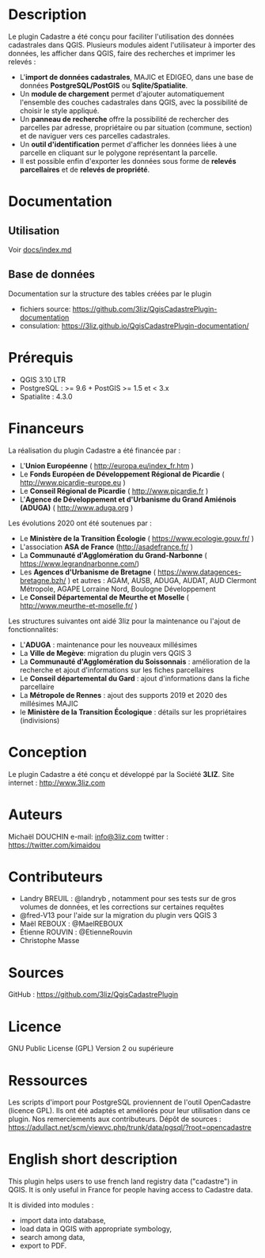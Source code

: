 Description
===========

Le plugin Cadastre a été conçu pour faciliter l'utilisation des données cadastrales dans QGIS. Plusieurs modules aident l'utilisateur à importer des données, les afficher dans QGIS, faire des recherches et imprimer les relevés :

* L'**import de données cadastrales**, MAJIC et EDIGEO, dans une base de données **PostgreSQL/PostGIS** ou **Sqlite/Spatialite**.
* Un **module de chargement** permet d'ajouter automatiquement l'ensemble des couches cadastrales dans QGIS, avec la possibilité de choisir le style appliqué.
* Un **panneau de recherche** offre la possibilité de rechercher des parcelles par adresse, propriétaire ou par situation (commune, section) et de naviguer vers ces parcelles cadastrales.
* Un **outil d'identification** permet d'afficher les données liées à une parcelle en cliquant sur le polygone représentant la parcelle.
* Il est possible enfin d'exporter les données sous forme de **relevés parcellaires** et de **relevés de propriété**.


Documentation
==============

Utilisation
------------

Voir [docs/index.md](docs/index.md)

Base de données
----------------

Documentation sur la structure des tables créées par le plugin

* fichiers source: https://github.com/3liz/QgisCadastrePlugin-documentation
* consulation: https://3liz.github.io/QgisCadastrePlugin-documentation/


Prérequis
=========

* QGIS 3.10 LTR
* PostgreSQL : >= 9.6 + PostGIS >= 1.5 et < 3.x
* Spatialite : 4.3.0


Financeurs
==========

La réalisation du plugin Cadastre a été financée par :

* L'**Union Européenne** ( http://europa.eu/index_fr.htm )
* Le **Fonds Européen de Développement Régional de Picardie** ( http://www.picardie-europe.eu )
* Le **Conseil Régional de Picardie** ( http://www.picardie.fr )
* L'**Agence de Développement et d'Urbanisme du Grand Amiénois (ADUGA)** ( http://www.aduga.org )

Les évolutions 2020 ont été soutenues par :

* Le **Ministère de la Transition Écologie** ( https://www.ecologie.gouv.fr/ )
* L'association **ASA de France** (http://asadefrance.fr/ )
* La **Communauté d'Agglomération du Grand-Narbonne** ( https://www.legrandnarbonne.com/)
* Les **Agences d'Urbanisme de Bretagne** ( https://www.datagences-bretagne.bzh/ ) et autres : AGAM, AUSB, ADUGA, AUDAT, AUD Clermont Métropole, AGAPE Lorraine Nord, Boulogne Développement
* Le **Conseil Départemental de Meurthe et Moselle** ( http://www.meurthe-et-moselle.fr/ )

Les structures suivantes ont aidé 3liz pour la maintenance ou l'ajout de fonctionnalités:

- L'**ADUGA** : maintenance pour les nouveaux millésimes
- La **Ville de Megève**: migration du plugin vers QGIS 3
- La **Communauté d'Agglomération du Soissonnais** : amélioration de la recherche et ajout d'informations sur les fiches parcellaires
- Le **Conseil départemental du Gard** : ajout d'informations dans la fiche parcellaire
- La **Métropole de Rennes** : ajout des supports 2019 et 2020 des millésimes MAJIC
- le **Ministère de la Transition Écologique** : détails sur les propriétaires (indivisions)

Conception
==========

Le plugin Cadastre a été conçu et développé par la Société **3LIZ**.
Site internet : http://www.3liz.com

Auteurs
=======

Michaël DOUCHIN
e-mail: info@3liz.com
twitter : https://twitter.com/kimaidou

Contributeurs
=============

* Landry BREUIL : @landryb , notamment pour ses tests sur de gros volumes de données, et les corrections sur certaines requêtes
* @fred-V13 pour l'aide sur la migration du plugin vers QGIS 3
* Maël REBOUX : @MaelREBOUX
* Étienne ROUVIN : @EtienneRouvin
* Christophe Masse

Sources
=======

GitHub : https://github.com/3liz/QgisCadastrePlugin

Licence
=======

GNU Public License (GPL) Version 2 ou supérieure



Ressources
==========

Les scripts d'import pour PostgreSQL proviennent de l'outil OpenCadastre (licence GPL). Ils ont été adaptés et améliorés pour leur utilisation dans ce plugin. Nos remerciements aux contributeurs.
Dépôt de sources :  https://adullact.net/scm/viewvc.php/trunk/data/pgsql/?root=opencadastre


English short description
==========================

This plugin helps users to use french land registry data ("cadastre") in QGIS. It is only useful in France for people having access to Cadastre data.

It is divided into modules :

* import data into database,
* load data in QGIS with appropriate symbology,
* search among data,
* export to PDF.
